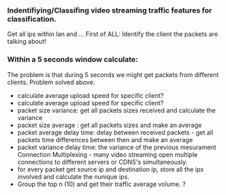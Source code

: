### Indentifiying/Classifing video streaming traffic features for classification.

Get all ips within lan and ...
First of ALL: Identify the client the packets are talking about!
 
### Within a 5 seconds window calculate:

The problem is that during 5 seconds we might get packets from different clients. 
Problem solved above. 

 - calculate average upload speed for specific client?
 - calculate average upload speed for specific client?
 - packet size variance: get all packets sizes received and calculate the variance
 - packet size average : get all packets sizes and make an average
 - packet average delay time: delay between received packets - get all packets time differences between then and make an average
 - packet variance delay time: the variance of the previous mesurament
 Connection Multiplexing - many video streaming open multiple connections to different servers or CDNS's simultaneously. 
 - for every packet get source ip and destination ip, store all the ips involved and calculate the nunique ips. 
 - Group the top n (10) and get their traffic average volume. ?

